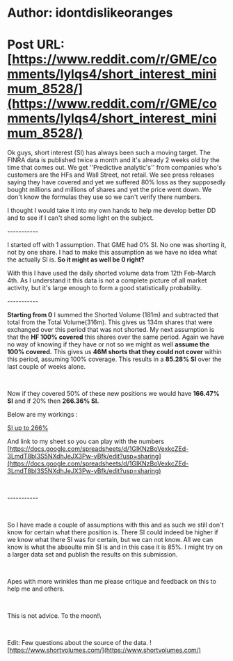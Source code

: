 # Author: idontdislikeoranges
# Post URL: [https://www.reddit.com/r/GME/comments/lylqs4/short_interest_minimum_8528/](https://www.reddit.com/r/GME/comments/lylqs4/short_interest_minimum_8528/)


Ok guys, short interest (SI) has always been such a moving target. The FINRA data is published twice a month and it's already 2 weeks old by the time that comes out. We get ''Predictive analytic's'' from companies who's customers are the HFs and Wall Street, not retail. We see press releases saying they have covered and yet we suffered 80% loss as they supposedly bought millions and millions of shares and yet the price went down.  We don't know the formulas they use so we can't verify there numbers.

I thought I would take it into my own hands to help me develop better DD and to see if I can't shed some light on the subject.

\-----------

I started off with 1 assumption. That GME had 0% SI. No one was shorting it, not by one share. I had to make this assumption as we have no idea what the actually SI is. **So it might as well be 0 right?**

With this I have used the daily shorted volume data from 12th Feb-March 4th. As I understand it this data is not a complete picture of all market activity, but it's large enough to form a good statistically probability.

\-----------

**Starting from 0** I summed the Shorted Volume (181m) and subtracted that total from the Total Volume(316m). This gives us 134m shares that were exchanged over this period that was not shorted. My next assumption is that the **HF 100% covered** this shares over the same period. Again we have no way of knowing if they have or not so we might as well **assume the 100% covered.** This gives us **46M shorts that they could not cover** within this period, assuming 100% coverage. This results in a **85.28% SI** over the last couple of weeks alone.

&#x200B;

Now if they covered 50% of these new positions we would have **166.47% SI** and if 20% then **266.36% SI.**

Below are my workings :

[SI up to 266&#37;](https://preview.redd.it/esfkjkr1w9l61.png?width=736&format=png&auto=webp&s=abfb88bcc0849e589e11f4f7472ff98a0e9f87bc)

And link to my sheet so you can play with the numbers [https://docs.google.com/spreadsheets/d/1GIKNzBoVexkcZEd-3LmdT8bI3S5NXdhJeJX3Pw-yBfk/edit?usp=sharing](https://docs.google.com/spreadsheets/d/1GIKNzBoVexkcZEd-3LmdT8bI3S5NXdhJeJX3Pw-yBfk/edit?usp=sharing)

&#x200B;

\-----------

&#x200B;

So I have made a couple of assumptions with this and as such we still don't know for certain what there position is. There SI could indeed be higher if we know what there SI was for certain, but we can not know. All we can know is what the absoulte min SI is and in this case it is 85%. I might try on a larger data set and publish the results on this submission.

&#x200B;

Apes with more wrinkles than me please critique and feedback on this to help me and others.

&#x200B;

This is not advice. To the moon!\\

&#x200B;

Edit: Few questions about the source of the data. ![https://www.shortvolumes.com/](https://www.shortvolumes.com/)